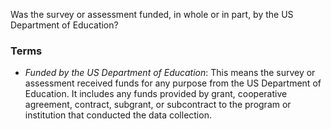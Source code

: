 Was the survey or assessment funded, in whole or in part, by the US Department of Education?

### Terms
* *Funded by the US Department of Education*: This means the survey or assessment received funds for any purpose from the US Department of Education. It includes any funds provided by grant, cooperative agreement, contract, subgrant, or subcontract to the program or institution that conducted the data collection.
